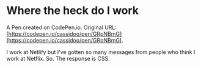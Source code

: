 # Where the heck do I work

A Pen created on CodePen.io. Original URL: [https://codepen.io/cassidoo/pen/GRpNBmG](https://codepen.io/cassidoo/pen/GRpNBmG).

I work at Netlify but I've gotten so many messages from people who think I work at Netflix. So. The response is CSS.
